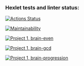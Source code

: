 ### Hexlet tests and linter status:
[![Actions Status](https://github.com/KateLuch/frontend-project-44/actions/workflows/hexlet-check.yml/badge.svg)](https://github.com/KateLuch/frontend-project-44/actions)

[![Maintainability](https://api.codeclimate.com/v1/badges/14b406e1e8e4f97db484/maintainability)](https://codeclimate.com/github/KateLuch/frontend-project-44/maintainability)

[![Project 1, brain-even](https://asciinema.org/a/xNVRGoQQ9IFkKFqSMpjZe0o4l.svg)](https://asciinema.org/a/xNVRGoQQ9IFkKFqSMpjZe0o4l)

[![Project 1, brain-gcd](https://asciinema.org/a/aYiU7L0zI4ivrfWVaDjC5f6HA.svg)](https://asciinema.org/a/aYiU7L0zI4ivrfWVaDjC5f6HA)

[![Project 1, brain-progression](https://asciinema.org/a/22MlAwy8eycKv9GjxY5qrph88.svg)](https://asciinema.org/a/22MlAwy8eycKv9GjxY5qrph88)
